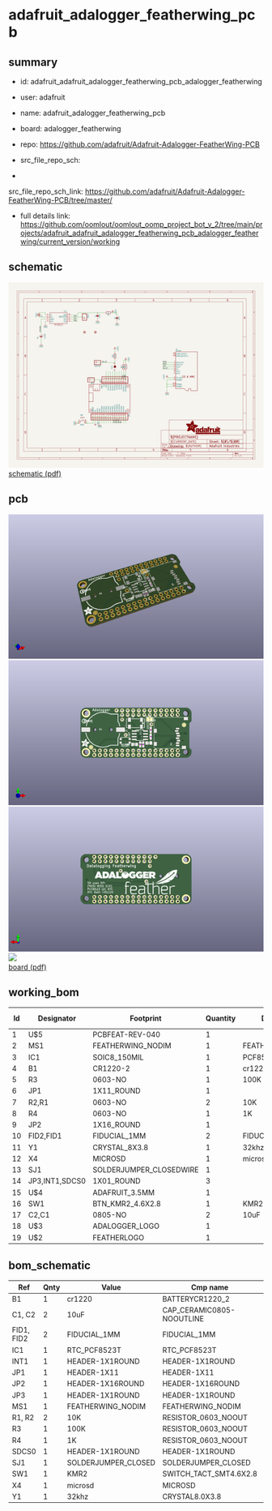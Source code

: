 # adafruit_adalogger_featherwing_pcb
 
## summary 
* id: adafruit_adafruit_adalogger_featherwing_pcb_adalogger_featherwing
* user: adafruit
* name: adafruit_adalogger_featherwing_pcb
* board: adalogger_featherwing
* repo: https://github.com/adafruit/Adafruit-Adalogger-FeatherWing-PCB



* src_file_repo_sch: 
*
 src_file_repo_sch_link: https://github.com/adafruit/Adafruit-Adalogger-FeatherWing-PCB/tree/master/
* full details link: https://github.com/oomlout/oomlout_oomp_project_bot_v_2/tree/main/projects/adafruit_adafruit_adalogger_featherwing_pcb_adalogger_featherwing/current_version/working  

## schematic  
![](working_schematic_600.png)  
[schematic (pdf)](working_schematic.pdf)  

## pcb  
![](working_3d_600.png) 
![](working_3d_front_600.png)  
![](working_3d_back_600.png)  
![](working_600.png)  
[board (pdf)](working.pdf)  

## working_bom
| Id | Designator | Footprint | Quantity | Designation | Supplier and ref |  | None | 
| --- | --- | --- | --- | --- | --- | --- | --- | 
| 1 | U$5 | PCBFEAT-REV-040 | 1 |  |  |  | [''] | 
| 2 | MS1 | FEATHERWING_NODIM | 1 | FEATHERWING_NODIM |  |  | [''] | 
| 3 | IC1 | SOIC8_150MIL | 1 | PCF8523T |  |  | [''] | 
| 4 | B1 | CR1220-2 | 1 | cr1220 |  |  | [''] | 
| 5 | R3 | 0603-NO | 1 | 100K |  |  | [''] | 
| 6 | JP1 | 1X11_ROUND | 1 |  |  |  | [''] | 
| 7 | R2,R1 | 0603-NO | 2 | 10K |  |  | [''] | 
| 8 | R4 | 0603-NO | 1 | 1K |  |  | [''] | 
| 9 | JP2 | 1X16_ROUND | 1 |  |  |  | [''] | 
| 10 | FID2,FID1 | FIDUCIAL_1MM | 2 | FIDUCIAL_1MM |  |  | [''] | 
| 11 | Y1 | CRYSTAL_8X3.8 | 1 | 32khz |  |  | [''] | 
| 12 | X4 | MICROSD | 1 | microsd |  |  | [''] | 
| 13 | SJ1 | SOLDERJUMPER_CLOSEDWIRE | 1 |  |  |  | [''] | 
| 14 | JP3,INT1,SDCS0 | 1X01_ROUND | 3 |  |  |  | [''] | 
| 15 | U$4 | ADAFRUIT_3.5MM | 1 |  |  |  | [''] | 
| 16 | SW1 | BTN_KMR2_4.6X2.8 | 1 | KMR2 |  |  | [''] | 
| 17 | C2,C1 | 0805-NO | 2 | 10uF |  |  | [''] | 
| 18 | U$3 | ADALOGGER_LOGO | 1 |  |  |  | [''] | 
| 19 | U$2 | FEATHERLOGO | 1 |  |  |  | [''] | 


## bom_schematic
| Ref | Qnty | Value | Cmp name | Footprint | Description | Vendor | DNP | 
| --- | --- | --- | --- | --- | --- | --- | --- | 
| B1 | 1 | cr1220 | BATTERYCR1220_2 | working:CR1220-2 |  |  |  | 
| C1, C2 | 2 | 10uF | CAP_CERAMIC0805-NOOUTLINE | working:0805-NO |  |  |  | 
| FID1, FID2 | 2 | FIDUCIAL_1MM | FIDUCIAL_1MM | working:FIDUCIAL_1MM |  |  |  | 
| IC1 | 1 | RTC_PCF8523T | RTC_PCF8523T | working:SOIC8_150MIL |  |  |  | 
| INT1 | 1 | HEADER-1X1ROUND | HEADER-1X1ROUND | working:1X01_ROUND |  |  |  | 
| JP1 | 1 | HEADER-1X11 | HEADER-1X11 | working:1X11_ROUND |  |  |  | 
| JP2 | 1 | HEADER-1X16ROUND | HEADER-1X16ROUND | working:1X16_ROUND |  |  |  | 
| JP3 | 1 | HEADER-1X1ROUND | HEADER-1X1ROUND | working:1X01_ROUND |  |  |  | 
| MS1 | 1 | FEATHERWING_NODIM | FEATHERWING_NODIM | working:FEATHERWING_NODIM |  |  |  | 
| R1, R2 | 2 | 10K | RESISTOR_0603_NOOUT | working:0603-NO |  |  |  | 
| R3 | 1 | 100K | RESISTOR_0603_NOOUT | working:0603-NO |  |  |  | 
| R4 | 1 | 1K | RESISTOR_0603_NOOUT | working:0603-NO |  |  |  | 
| SDCS0 | 1 | HEADER-1X1ROUND | HEADER-1X1ROUND | working:1X01_ROUND |  |  |  | 
| SJ1 | 1 | SOLDERJUMPER_CLOSED | SOLDERJUMPER_CLOSED | working:SOLDERJUMPER_CLOSEDWIRE |  |  |  | 
| SW1 | 1 | KMR2 | SWITCH_TACT_SMT4.6X2.8 | working:BTN_KMR2_4.6X2.8 |  |  |  | 
| X4 | 1 | microsd | MICROSD | working:MICROSD |  |  |  | 
| Y1 | 1 | 32khz | CRYSTAL8.0X3.8 | working:CRYSTAL_8X3.8 |  |  |  | 



